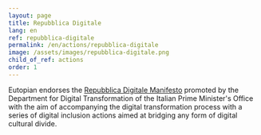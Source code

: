 ```yaml
---
layout: page
title: Repubblica Digitale
lang: en
ref: repubblica-digitale
permalink: /en/actions/repubblica-digitale
image: /assets/images/repubblica-digitale.png
child_of_ref: actions
order: 1
---
```


Eutopian endorses the [Repubblica Digitale Manifesto](https://innovazione.gov.it/it/repubblica-digitale/) promoted by the Department for Digital Transformation of the Italian Prime Minister's Office with the aim of accompanying the digital transformation process with a series of digital inclusion actions aimed at bridging any form of digital cultural divide.
